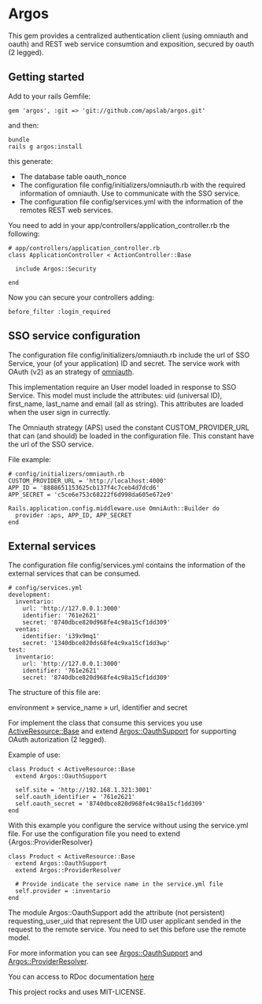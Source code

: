 # Argos

This gem provides a centralized authentication client (using omniauth and oauth) and REST web service consumtion and exposition, secured by oauth (2 legged).

## Getting started

Add to your rails Gemfile:

    gem 'argos', :git => 'git://github.com/apslab/argos.git'

and then:
  
    bundle 
    rails g argos:install 

this generate:

* The database table oauth_nonce
* The configuration file config/initializers/omniauth.rb with the required information of omniauth. Use to communicate with the SSO service.
* The configuration file config/services.yml with the information of the remotes REST web services.

You need to add in your app/controllers/application_controller.rb the following:

    # app/controllers/application_controller.rb
    class ApplicationController < ActionController::Base
    
      include Argos::Security

    end

Now you can secure your controllers adding:
  
    before_filter :login_required

## SSO service configuration

The configuration file config/initializers/omniauth.rb include the url of SSO Service, your (of your application) ID and secret. 
The service work with OAuth (v2) as an strategy of [omniauth](https://github.com/intridea/omniauth).

This implementation require an User model loaded in response to SSO Service.  This model must include the attributes: uid (universal ID), first&#95;name, last&#95;name and email (all as string).  This attributes are loaded when the user sign in currectly.

The Omniauth strategy (APS) used the constant CUSTOM&#95;PROVIDER&#95;URL that can (and should) be loaded in the configuration file. This constant have the url of the SSO service.

File example:

    # config/initializers/omniauth.rb
    CUSTOM_PROVIDER_URL = 'http://localhost:4000'
    APP_ID = '8888651153625cb137f4c7ceb4d7dcd6'
    APP_SECRET = 'c5ce6e753c68222f6d998da605e672e9'

    Rails.application.config.middleware.use OmniAuth::Builder do
      provider :aps, APP_ID, APP_SECRET
    end


## External services

The configuration file config/services.yml contains the information of the external services that can be consumed.  

    # config/services.yml
    development:
      inventario:
        url: 'http://127.0.0.1:3000'
        identifier: '761e2621'
        secret: '8740dbce820d968fe4c98a15cf1dd309'
      ventas:
        identifier: 'i39x9mq1'
        secret: '1340dbce820ds68fe4c9xa15cf1dd3wp'
    test:
      inventario:
        url: 'http://127.0.0.1:3000'
        identifier: '761e2621'
        secret: '8740dbce820d968fe4c98a15cf1dd309'


The structure of this file are:

environment &raquo; service_name &raquo; url, identifier and secret

For implement the class that consume this services you use [ActiveResource::Base](http://api.rubyonrails.org/classes/ActiveResource/Base.html) and extend [Argos::OauthSupport](http://rdoc.info/github/apslab/argos/master/Argos/OauthSupport) for supporting OAuth autorization (2 legged).

Example of use:

    class Product < ActiveResource::Base
      extend Argos::OauthSupport

      self.site = 'http://192.168.1.321:3001'
      self.oauth_identifier = '761e2621'
      self.oauth_secret = '8740dbce820d968fe4c98a15cf1dd309'
    end

With this example you configure the service without using the service.yml file.  For use the configuration file you need to extend {Argos::ProviderResolver}

    class Product < ActiveResource::Base
      extend Argos::OauthSupport
      extend Argos::ProviderResolver

      # Provide indicate the service name in the service.yml file
      self.provider = :inventario
    end

The module Argos::OauthSupport add the attribute (not persistent) requesting&#95;user&#95;uid that represent the UID user applicant sended in the request to the remote service.  You need to set this before use the remote model.


For more information you can see [Argos::OauthSupport](http://rdoc.info/github/apslab/argos/master/Argos/OauthSupport) and [Argos::ProviderResolver](http://rdoc.info/github/apslab/argos/master/Argos/ProviderResolver).

You can access to RDoc documentation [here](http://rdoc.info/github/apslab/argos/file/README.md)


This project rocks and uses MIT-LICENSE.
